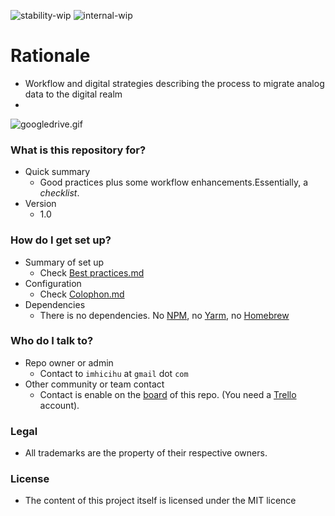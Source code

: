 ![stability-wip](https://img.shields.io/badge/stability-work_in_progress-lightgrey.svg)
![internal-wip](https://img.shields.io/badge/Internal%20use%3A-stable-green.svg)

# Rationale #

* Workflow and digital strategies describing the process to migrate analog data to the digital realm
* 
![googledrive.gif](https://media.giphy.com/media/3cXXyfMfltVOkmZu4a/giphy.gif)

### What is this repository for? ###

* Quick summary
     - Good practices plus some workflow enhancements.Essentially, a _checklist_.
* Version
	- 1.0

### How do I get set up? ###

* Summary of set up
     - Check [Best practices.md](https://bitbucket.org/imhicihu/digitalizacion-worflow/src/9e2806ba3944a007396def3b0f6c6c095fc39c5c/Best_practices.md?at=master&fileviewer=file-view-default)
* Configuration
     - Check [Colophon.md](https://bitbucket.org/imhicihu/digitalizacion-worflow/src/9a23e3459d25106b15140adaf56bc79227241ae5/Colophon.md?at=master&fileviewer=file-view-default)
* Dependencies
     - There is no dependencies. No [NPM](https://www.npmjs.com), no [Yarm](https://yarnpkg.com/en/), no [Homebrew](https://brew.sh/)

### Who do I talk to? ###

* Repo owner or admin
     - Contact to `imhicihu` at `gmail` dot `com`
* Other community or team contact
     - Contact is enable on the [board](https://bitbucket.org/imhicihu/digitalizacion-worflow/addon/trello/trello-board) of this repo. (You need a [Trello](https://trello.com/) account).
     
### Legal ###

* All trademarks are the property of their respective owners.     

### License ###

* The content of this project itself is licensed under the MIT licence 